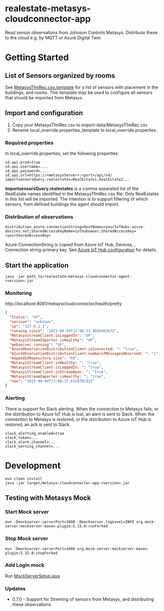 # realestate-metasys-cloudconnector-app
Read sensor observations from Johnson Controls Metasys. Distribute these to the cloud e.g. by MQTT or Azure Digital Twin

# Getting Started

## List of Sensors organized by rooms
See [MetasysTfmRec.csv_template](./MetasysTfmRec.csv_template) for a list of sensors with placement in the buildings, and rooms.
This template may be used to configure all sensors that should be imported from Metasys. 

## Import and configuration
1. Copy your MetasysTfmRec.csv to import-data/MetasysTfmRec.csv
2. Rename local_override.properties_template to local_override.properties.

### Required properties
In local_override.properties, set the following properties:
```
sd.api.prod=true
sd.api.username=....
sd.api.password=....
sd.api.url=https://<metasysServer>:<port>/api/v4/
importsensorsQuery.realestates=RealEstate1,RealEstate2...
```
**importsensorsQuery.realestates** is a comma separated list of the RealEstate names identified in the MetasysTfmRec.csv file. Only RealEstates in this list will be imported.
The intention is to support filtering of which sensors, from defined buildings the agent should import.


### Distribution of observations
```
distribution.azure.connectionString=HostName=<yourIoTHub>.azure-devices.net;SharedAccessKeyName=iothubowner;SharedAccessKey=<yourSharedAccessKey>
```
Azure ConnectionString is copied from Azure IoT Hub, Devices, <yourDevice>, Connection string-primary key. 
See [Azure IoT Hub configuration](https://github.com/Cantara/realestate-azure-client-lib) for details.

## Start the application
```
java -jar path_to/realestate-metasys-cloudconnector-agent-<version>.jar
```

### Monitoring
http://localhost:8081/metayscloudconnector/health/pretty
```json
{
  "Status": "UP",
  "version": "unknown",
  "ip": "127.0.1.1",
  "running since": "2023-09-04T13:08:23.493546367Z",
  "MetasysStreamClient.isLoggedIn": "UP",
  "MetasysStreamImporter.isHealthy": "UP",
  "webserver.running": "UP",
  "AzureObservationDistributionClient-isConnected: ": "true",
  "AzureObservationDistributionClient-numberofMessagesObserved: ": "1",
  "mappedIdRepository.size": "68",
  "MetasysStreamClient-isHealthy: ": "true",
  "MetasysStreamClient-isLoggedIn: ": "true",
  "MetasysStreamClient-isStreamOpen: ": "true",
  "MetasysStreamImporter-isHealthy: ": "true",
  "now": "2023-09-04T13:08:37.632070133Z"
}
```

### Alerting
There is support for Slack alerting.
When the connection to Metasys fails, or the distribution to Azure IoT Hub is lost, an alert is sent to Slack.
When the connection to Metasys is restored, or the distribution to Azure IoT Hub is restored, an ack is sent to Slack.
```
slack_alerting_enabled=true
slack_token=...
slack_alarm_channel=...
slack_warning_channel=...
```

# Development

```
mvn clean install
java -jar target/metasys-cloudconnector-app-<version>.jar
```

## Testing with Metasys Mock
### Start Mock server
````
mvn -Dmockserver.serverPort=1080 -Dmockserver.logLevel=INFO org.mock-server:mockserver-maven-plugin:5.15.0:runForked
`````
### Stop Mock server
````
mvn -Dmockserver.serverPort=1080 org.mock-server:mockserver-maven-plugin:5.15.0:stopForked
````

### Add Login mock

Run  [MockServerSetup.java](src/test/java/no/cantara/realestate/metasys/cloudconnector/MockServerSetup.java)


### Updates
* 0.7.0 - Support for Streming of sensors from Metasys, and distributing these observations.

